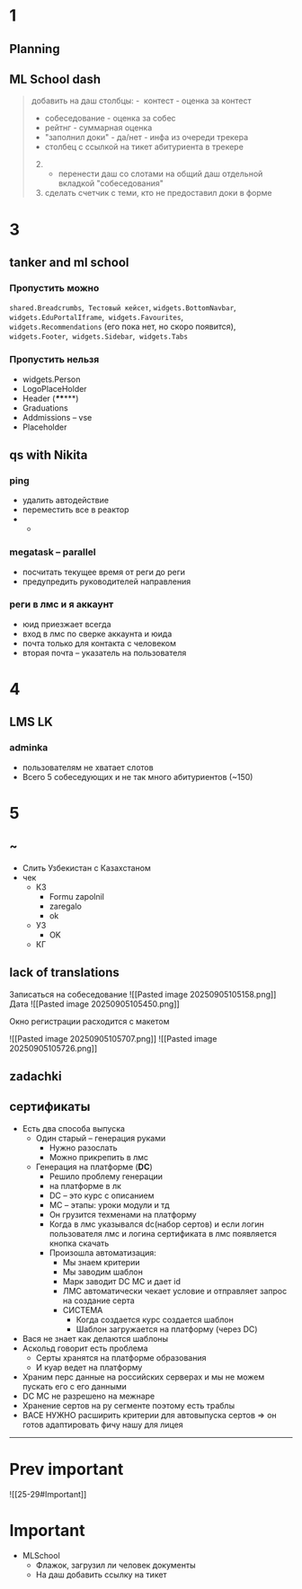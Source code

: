 # 1 

## Planning

## ML School dash

> добавить на даш столбцы:
> -  контест - оценка за контест
>- собеседование - оценка за собес
>- рейтнг - суммарная оценка
>- "заполнил доки" - да/нет - инфа из очереди трекера
>- столбец с ссылкой на тикет абитуриента в трекере 
>2) - перенести даш со слотами на общий даш отдельной вкладкой "собеседования" 
>3) сделать счетчик с теми, кто не предоставил доки в форме

# 3

## tanker and ml school

### Пропустить можно

`shared.Breadcrumbs`, 
`Тестовый кейсет`,
`widgets.BottomNavbar`, 
`widgets.EduPortalIframe`, 
`widgets.Favourites`, 
`widgets.Recommendations` (его пока нет, но скоро появится), 
`widgets.Footer`, 
`widgets.Sidebar`, 
`widgets.Tabs`

### Пропустить нельзя 

- widgets.Person
- LogoPlaceHolder
- Header (***\**\******)
- Graduations
- Addmissions – vse
- Placeholder

## qs with Nikita

### ping

- удалить автодействие
- переместить все в реактор
- -

### megatask – parallel

- посчитать текущее время от реги до реги 
- предупредить руководителей направления

### реги в лмс и я аккаунт

- юид приезжает всегда
- вход в лмс по сверке аккаунта и юида
- почта только для контакта с человеком
- вторая почта – указатель на пользователя

# 4

## LMS LK

### adminka

- пользователям не хватает слотов
- Всего 5 собеседующих и не так много абитуриентов (~150)

# 5 

## ~

- Слить Узбекистан с Казахстаном
- чек
	- КЗ
		- Formu zapolnil
		- zaregalo
		- ok
	- УЗ
		- OK
	- КГ

## lack of translations

Записаться на собеседование
![[Pasted image 20250905105158.png]]
Дата
![[Pasted image 20250905105450.png]]

Окно регистрации расходится с макетом

![[Pasted image 20250905105707.png]]
![[Pasted image 20250905105726.png]]

## zadachki

## сертификаты 

- Есть два способа выпуска
	- Один старый – генерация руками
		- Нужно разослать
		- Можно прикрепить в лмс
	- Генерация на платформе (**DC**)
		- Решило проблему генерации
		- на платформе в лк
		- DC – это курс с описанием
		- MC – этапы: уроки модули и тд
		- Он грузится техменами на платформу
		- Когда в лмс указывался dc(набор сертов) и если логин пользователя лмс и логина сертификата в лмс появляется кнопка скачать
		- Произошла автоматизация:
			- Мы знаем критерии
			- Мы заводим шаблон
			- Марк заводит DC MC и дает id
			- ЛМС автоматически чекает условие и отправляет запрос на создание серта
			- СИСТЕМА
				- Когда создается курс создается шаблон
				- Шаблон загружается на платформу (через DC)
- Вася не знает как делаются шаблоны
- Аскольд говорит есть проблема
	- Серты хранятся на платформе образования
	- И куар ведет на платформу
- Храним перс данные на российских серверах и мы не можем пускать его с его данными
- DC MC не разрешено на межнаре
- Хранение сертов на ру сегменте поэтому есть траблы
- ВАСЕ НУЖНО расширить критерии для автовыпуска сертов => он готов адаптировать фичу нашу для лицея


--- 
# Prev important
![[25-29#Important]]

# Important

- MLSchool
	- Флажок, загрузил ли человек документы
	- На даш добавить ссылку на тикет
